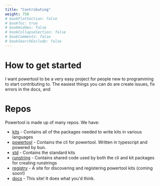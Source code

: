 ```yaml
---
title: "Contributing"
weight: 750
# bookFlatSection: false
# bookToc: true
# bookHidden: false
# bookCollapseSection: false
# bookComments: false
# bookSearchExclude: false
---
```

# How to get started
I want powertool to be a very easy project for people new to programming to start contributing to. The easiest things you can do are create issues, fix errors in the docs, and 


# Repos
Powertool is made up of many repos. We have:
- [kits](https://github.com/pwrtool/kits) - Contains all of the packages needed to write kits in various languages
- [powertool](https://github.com/pwrtool/powertool) - Contains the cli for powertool. Written in typescript and powered by bun.
- [std](https://github.com/pwrtool/std) - Contains the standard kits
- [runstring](https://github.com/pwrtool/runstring) - Contains shared code used by both the cli and kit packages for creating runstrings
- [registry](https://github.com/pwrtool/registry) - A site for discovering and registering powertool kits (coming soon!)
- [docs](https://github.com/pwrtool/docs) - This site! It does what you'd think. 